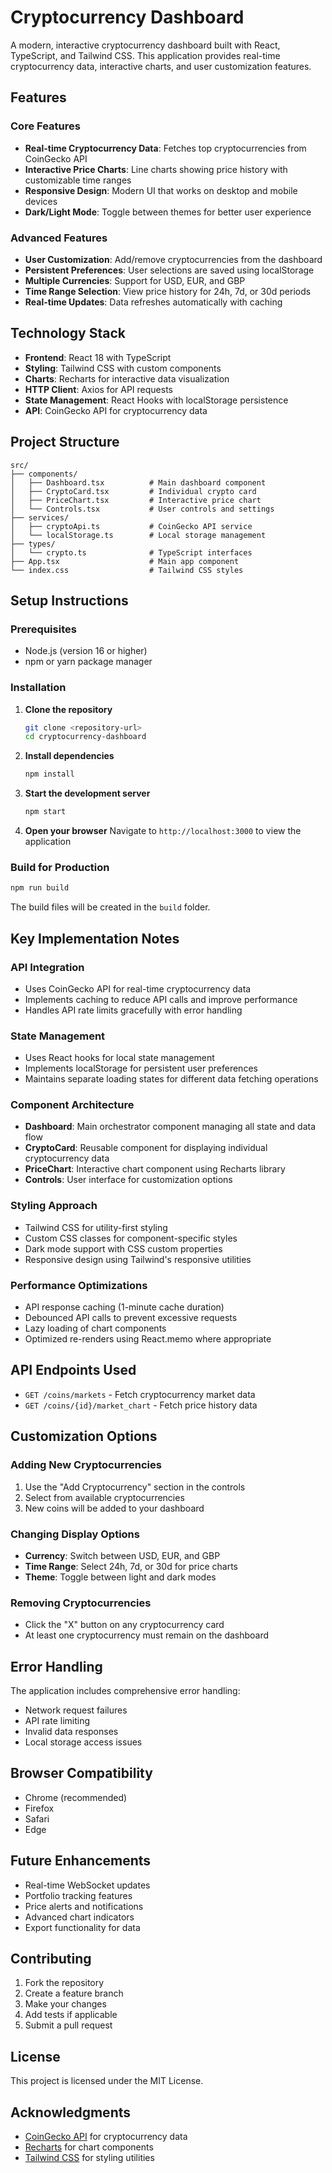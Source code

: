 # Cryptocurrency Dashboard

A modern, interactive cryptocurrency dashboard built with React, TypeScript, and Tailwind CSS. This application provides real-time cryptocurrency data, interactive charts, and user customization features.

## Features

### Core Features
- **Real-time Cryptocurrency Data**: Fetches top cryptocurrencies from CoinGecko API
- **Interactive Price Charts**: Line charts showing price history with customizable time ranges
- **Responsive Design**: Modern UI that works on desktop and mobile devices
- **Dark/Light Mode**: Toggle between themes for better user experience

### Advanced Features
- **User Customization**: Add/remove cryptocurrencies from the dashboard
- **Persistent Preferences**: User selections are saved using localStorage
- **Multiple Currencies**: Support for USD, EUR, and GBP
- **Time Range Selection**: View price history for 24h, 7d, or 30d periods
- **Real-time Updates**: Data refreshes automatically with caching

## Technology Stack

- **Frontend**: React 18 with TypeScript
- **Styling**: Tailwind CSS with custom components
- **Charts**: Recharts for interactive data visualization
- **HTTP Client**: Axios for API requests
- **State Management**: React Hooks with localStorage persistence
- **API**: CoinGecko API for cryptocurrency data

## Project Structure

```
src/
├── components/
│   ├── Dashboard.tsx          # Main dashboard component
│   ├── CryptoCard.tsx         # Individual crypto card
│   ├── PriceChart.tsx         # Interactive price chart
│   └── Controls.tsx           # User controls and settings
├── services/
│   ├── cryptoApi.ts           # CoinGecko API service
│   └── localStorage.ts        # Local storage management
├── types/
│   └── crypto.ts              # TypeScript interfaces
├── App.tsx                    # Main app component
└── index.css                  # Tailwind CSS styles
```

## Setup Instructions

### Prerequisites
- Node.js (version 16 or higher)
- npm or yarn package manager

### Installation

1. **Clone the repository**
   ```bash
   git clone <repository-url>
   cd cryptocurrency-dashboard
   ```

2. **Install dependencies**
   ```bash
   npm install
   ```

3. **Start the development server**
   ```bash
   npm start
   ```

4. **Open your browser**
   Navigate to `http://localhost:3000` to view the application

### Build for Production

```bash
npm run build
```

The build files will be created in the `build` folder.

## Key Implementation Notes

### API Integration
- Uses CoinGecko API for real-time cryptocurrency data
- Implements caching to reduce API calls and improve performance
- Handles API rate limits gracefully with error handling

### State Management
- Uses React hooks for local state management
- Implements localStorage for persistent user preferences
- Maintains separate loading states for different data fetching operations

### Component Architecture
- **Dashboard**: Main orchestrator component managing all state and data flow
- **CryptoCard**: Reusable component for displaying individual cryptocurrency data
- **PriceChart**: Interactive chart component using Recharts library
- **Controls**: User interface for customization options

### Styling Approach
- Tailwind CSS for utility-first styling
- Custom CSS classes for component-specific styles
- Dark mode support with CSS custom properties
- Responsive design using Tailwind's responsive utilities

### Performance Optimizations
- API response caching (1-minute cache duration)
- Debounced API calls to prevent excessive requests
- Lazy loading of chart components
- Optimized re-renders using React.memo where appropriate

## API Endpoints Used

- `GET /coins/markets` - Fetch cryptocurrency market data
- `GET /coins/{id}/market_chart` - Fetch price history data

## Customization Options

### Adding New Cryptocurrencies
1. Use the "Add Cryptocurrency" section in the controls
2. Select from available cryptocurrencies
3. New coins will be added to your dashboard

### Changing Display Options
- **Currency**: Switch between USD, EUR, and GBP
- **Time Range**: Select 24h, 7d, or 30d for price charts
- **Theme**: Toggle between light and dark modes

### Removing Cryptocurrencies
- Click the "X" button on any cryptocurrency card
- At least one cryptocurrency must remain on the dashboard

## Error Handling

The application includes comprehensive error handling:
- Network request failures
- API rate limiting
- Invalid data responses
- Local storage access issues

## Browser Compatibility

- Chrome (recommended)
- Firefox
- Safari
- Edge

## Future Enhancements

- Real-time WebSocket updates
- Portfolio tracking features
- Price alerts and notifications
- Advanced chart indicators
- Export functionality for data

## Contributing

1. Fork the repository
2. Create a feature branch
3. Make your changes
4. Add tests if applicable
5. Submit a pull request

## License

This project is licensed under the MIT License.

## Acknowledgments

- [CoinGecko API](https://www.coingecko.com/en/api) for cryptocurrency data
- [Recharts](https://recharts.org/) for chart components
- [Tailwind CSS](https://tailwindcss.com/) for styling utilities
